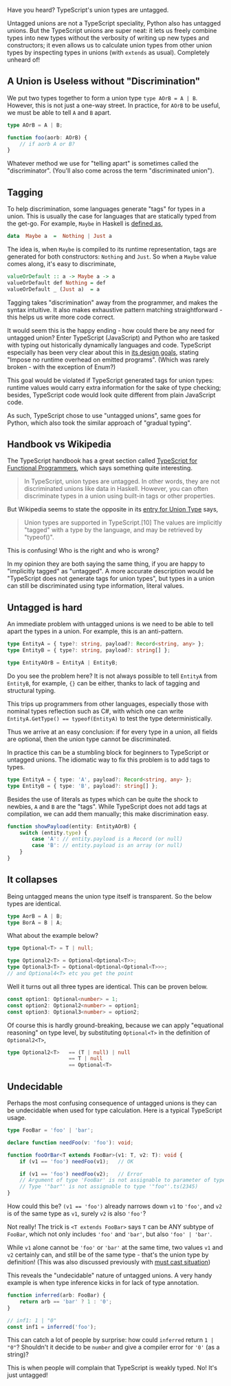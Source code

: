 Have you heard? TypeScript's union types are untagged.

Untagged unions are not a TypeScript speciality, Python also has untagged unions. But the TypeScript unions are super neat: it lets us freely combine types into new types without the verbosity of writing up new types and constructors; it even allows us to calculate union types from other union types by inspecting types in unions (with `extends` as usual). Completely unheard of!

## A Union is Useless without "Discrimination"

We put two types together to form a union type `type AOrB = A | B`. However, this is not just a one-way street. In practice, for `AOrB` to be useful, we must be able to tell `A` and `B` apart. 

```TypeScript
type AOrB = A | B;

function foo(aorb: AOrB) {
    // if aorb A or B?
}
```

Whatever method we use for "telling apart" is sometimes called the "discriminator". (You'll also come across the term "discriminated union").

## Tagging

To help discrimination, some languages generate "tags" for types in a union. This is usually the case for languages that are statically typed from the get-go. For example, `Maybe` in Haskell is [defined as](https://hackage.haskell.org/package/base-4.17.0.0/docs/src/GHC.Maybe.html#Maybe),

```Haskell
data  Maybe a  =  Nothing | Just a
```

The idea is, when `Maybe` is compiled to its runtime representation, tags are generated for both constructors: `Nothing` and `Just`. So when a `Maybe` value comes along, it's easy to discriminate,

```Haskell
valueOrDefault :: a -> Maybe a -> a
valueOrDefault def Nothing = def
valueOrDefault _ (Just a)  = a
```

Tagging takes "discrimination" away from the programmer, and makes the syntax intuitive. It also makes exhaustive pattern matching straightforward - this helps us write more code correct.

It would seem this is the happy ending - how could there be any need for untagged union? Enter TypeScript (JavaScript) and Python who are tasked with typing out historically dynamically languages and code. TypeScript especially has been very clear about this in [its design goals](https://github.com/Microsoft/TypeScript/wiki/TypeScript-Design-Goals#:~:text=Impose%20no%20runtime%20overhead%20on%20emitted%20programs.), stating "Impose no runtime overhead on emitted programs". (Which was rarely broken - with the exception of Enum?)

This goal would be violated if TypeScript generated tags for union types: runtime values would carry extra information for the sake of type checking; besides, TypeScript code would look quite different from plain JavaScript code. 

As such, TypeScript chose to use "untagged unions", same goes for Python, which also took the similar approach of "gradual typing".

## Handbook vs Wikipedia

The TypeScript handbook has a great section called [TypeScript for Functional Programmers](https://www.typescriptlang.org/docs/handbook/typescript-in-5-minutes-func.html#unions), which says something quite interesting.

> In TypeScript, union types are untagged. In other words, they are not discriminated unions like data in Haskell. However, you can often discriminate types in a union using built-in tags or other properties.

But Wikipedia seems to state the opposite in its [entry for Union Type](https://en.wikipedia.org/wiki/Union_type#TypeScript) says,

> Union types are supported in TypeScript.[10] The values are implicitly "tagged" with a type by the language, and may be retrieved by "typeof()".

This is confusing! Who is the right and who is wrong?  

In my opinion they are both saying the same thing, if you are happy to "implicitly tagged" as "untagged". A more accurate description would be "TypeScript does not generate tags for union types", but types in a union can still be discriminated using type information, literal values.

## Untagged is hard

An immediate problem with untagged unions is we need to be able to tell apart the types in a union. For example, this is an anti-pattern.

```TypeScript
type EntityA = { type?: string, payload?: Record<string, any> };
type EntityB = { type?: string, payload?: string[] };

type EntityAOrB = EntityA | EntityB;
```

Do you see the problem here? It is not always possible to tell `EntityA` from `EntityB`, for example, `{}` can be either, thanks to lack of tagging and structural typing.

This trips up programmers from other languages, especially those with nominal types reflection such as C#, with which one can write `EntityA.GetType() == typeof(EntityA)` to test the type deterministically.

Thus we arrive at an easy conclusion: if for every type in a union, all fields are optional, then the union type cannot be discriminated.

In practice this can be a stumbling block for beginners to TypeScript or untagged unions. The idiomatic way to fix this problem is to add tags to types.

```TypeScript
type EntityA = { type: 'A', payload?: Record<string, any> };
type EntityB = { type: 'B', payload?: string[] };
```

Besides the use of literals as types which can be quite the shock to newbies, `A` and `B` are the "tags". While TypeScript does not add tags at compilation, we can add them manually; this make discrimination easy.

```TypeScript
function showPayload(entity: EntityAOrB) {
    switch (entity.type) {
        case 'A': // entity.payload is a Record (or null)
        case 'B': // entity.payload is an array (or null)
    }
}
```

## It collapses

Being untagged means the union type itself is transparent. So the below types are identical.

```TypeScript
type AorB = A | B;
type BorA = B | A;
```

What about the example below?

```TypeScript
type Optional<T> = T | null;

type Optional2<T> = Optional<Optional<T>>;
type Optional3<T> = Optional<Optional<Optional<T>>>;
// and Optional4<T> etc you get the point
```

Well it turns out all three types are identical. This can be proven below.

```TypeScript
const option1: Optional<number> = 1;
const option2: Optional2<number> = option1;
const option3: Optional3<number> = option2;
```

Of course this is hardly ground-breaking, because we can apply "equational reasoning" on type level, by substituting `Optional<T>` in the definition of `Optional2<T>`, 

```TypeScript
type Optional2<T>   == (T | null) | null 
                    == T | null 
                    == Optional<T>
```

## Undecidable

Perhaps the most confusing consequence of untagged unions is they can be undecidable when used for type calculation. Here is a typical TypeScript usage.

```TypeScript
type FooBar = 'foo' | 'bar';

declare function needFoo(v: 'foo'): void;

function fooOrBar<T extends FooBar>(v1: T, v2: T): void {
    if (v1 == 'foo') needFoo(v1);   // OK

    if (v1 == 'foo') needFoo(v2);   // Error  
    // Argument of type 'FooBar' is not assignable to parameter of type '"foo"'.
    // Type '"bar"' is not assignable to type '"foo"'.ts(2345)
}
```

How could this be? `(v1 == 'foo')` already narrows down `v1` to `'foo'`, and `v2` is of the same type as `v1`, surely `v2` is also `'foo'`?

Not really! The trick is `<T extends FooBar>` says `T` can be ANY subtype of `FooBar`, which not only includes `'foo'` and `'bar'`, but also `'foo' | 'bar'`.

While `v1` alone cannot be `'foo'` or `'bar'` at the same time, two values `v1` and `v2` certainly can, and still be of the same type - that's the union type by definition! (This was also discussed previously with [must cast situation](/typescript-must-cast-situation))

This reveals the "undecidable" nature of untagged unions. A very handy example is when type inference kicks in for lack of type annotation.

```TypeScript
function inferred(arb: FooBar) {
    return arb == 'bar' ? 1 : '0';
}

// inf1: 1 | "0"
const inf1 = inferred('foo');
```

This can catch a lot of people by surprise: how could `inferred` return `1 | "0"`? Shouldn't it decide to be `number` and give a compiler error for `'0'` (as a string)?

This is when people will complain that TypeScript is weakly typed. No! It's just untagged!